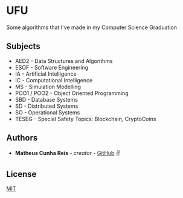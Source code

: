 # UFU

Some algorithms that I've made in my Computer Science Graduation

## Subjects

* AED2 - Data Structures and Algorithms
* ESOF - Software Engineering
* IA - Artificial Intelligence
* IC - Computational Intelligence
* MS - Simulation Modelling
* POO1 / POO2 - Object Oriented Programming
* SBD - Database Systems
* SD - Distributed Systems
* SO - Operational Systems
* TESEG - Special Safety Topics: Blockchain, CryptoCoins

## Authors

* **Matheus Cunha Reis** - *creator* - [GitHub](https://github.com/matheuscr30) ✌

## License
[MIT](https://choosealicense.com/licenses/mit/)
